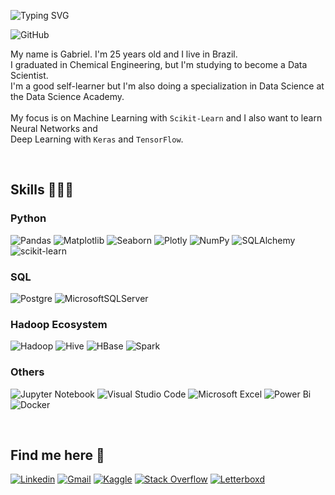 ![Typing SVG](https://readme-typing-svg.herokuapp.com?color=A664FF&size=35&center=true&vCenter=true&width=1000&lines=Olá!+Hello!+Hola!;I'm+a+Data+Analyst/Scientist)

![GitHub](https://img.shields.io/github/followers/gabrielfacheti.svg?style=social&label=Follow&maxAge=2592000)

<div>
<p align="left"> My name is Gabriel. I'm 25 years old and I live in Brazil.<br>
	I graduated in Chemical Engineering, but I'm studying to become a Data Scientist.<br>
	I'm a good self-learner but I'm also doing a specialization in Data Science at the Data Science Academy.<br><br>
	My focus is on Machine Learning with <code>Scikit-Learn</code> and I also want to learn Neural Networks and<br>
	Deep Learning with <code>Keras</code> and <code>TensorFlow</code>.
	</p>
</div>

<br>

<h2 align="left">Skills 🧑🏻‍💻</h2>

<h3 align="left">Python</h3>

![Pandas](https://img.shields.io/badge/pandas-%23150458.svg?style=flat&logo=pandas&logoColor=white)
![Matplotlib](https://img.shields.io/badge/Matplotlib-11557c?style=flat&logo=matplotlib&logoColor=black)
![Seaborn](https://img.shields.io/badge/Seaborn-444876?style=flat&logo=seabornlogoColor=black)
![Plotly](https://img.shields.io/badge/Plotly-white?style=flat&logo=plotly&logoColor=black)
![NumPy](https://img.shields.io/badge/numpy-%23013243.svg?style=flat&logo=numpy&logoColor=white)
![SQLAlchemy](https://img.shields.io/badge/SQL%20Alchemy-white.svg?style=flat&logo=sql-alchemy&logoColor=white)
![scikit-learn](https://img.shields.io/badge/scikit--learn-%23F7931E.svg?style=flat&logo=scikit-learn&logoColor=white)

<h3 align="left">SQL</h3>

![Postgre](https://img.shields.io/badge/PostgreSQL-navy?style=flat&logo=postgresql&logoColor=white)
![MicrosoftSQLServer](https://img.shields.io/badge/Microsoft%20SQL%20Server-CC2927?style=flat&logo=microsoft%20sql%20server&logoColor=white)

<h3 align="left">Hadoop Ecosystem</h3>

![Hadoop](https://img.shields.io/badge/Hadoop-FFFF00?style=flat&logo=apache-hadoop&logoColor=black)
![Hive](https://img.shields.io/badge/Hive-FFFF00?style=flat&logo=apache-hive&logoColor=black)
![HBase](https://img.shields.io/badge/HBase-white?style=flat&logo=apache-hbase&logoColor=CB0000)
![Spark](https://img.shields.io/badge/Spark-E25A1C?style=flat&logo=apache-spark&logoColor=white)

<h3 align="left">Others</h3>

![Jupyter Notebook](https://img.shields.io/badge/Jupyter-white?style=flat&logo=jupyter&logoColor=orange)
![Visual Studio Code](https://img.shields.io/badge/Visual%20Studio%20Code-0078d7.svg?style=flat&logo=visual-studio-code&logoColor=white)
![Microsoft Excel](https://img.shields.io/badge/Microsoft_Excel-217346?style=flat&logo=microsoft-excel&logoColor=white)
![Power Bi](https://img.shields.io/badge/Power_BI-black?style=flat&logo=powerbi&logoColor=F2C811)
![Docker](https://img.shields.io/badge/Docker-white?style=flat&logo=docker&logoColor=099CEC)


<br>

<h2 align="left">Find me here 📧</h2>
	
[![Linkedin](https://img.shields.io/badge/LinkedIn-0077B5?style=flat&logo=linkedin&logoColor=white)](https://www.linkedin.com/in/gabrielfacheti/)
[![Gmail](https://img.shields.io/badge/Gmail-D14836?style=flat&logo=gmail&logoColor=white)](mailto:fachetigabriel@gmail.com)
[![Kaggle](https://img.shields.io/badge/Kaggle-white?style=flat&logo=kaggle&logoColor=37bae8)](https://www.kaggle.com/gabrielfacheti)
[![Stack Overflow](https://img.shields.io/badge/Stack_Overflow-FE7A16?style=flat&logo=stack-overflow&logoColor=white)](https://stackoverflow.com/users/20008071/gabriel-facheti)
[![Letterboxd](https://img.shields.io/badge/Letterboxd-202830?style=flat&logo=letterboxd&logoColor=ff8000)](https://letterboxd.com/gfac/)
